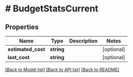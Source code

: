 # # BudgetStatsCurrent

## Properties

Name | Type | Description | Notes
------------ | ------------- | ------------- | -------------
**estimated_cost** | **string** |  | [optional]
**last_cost** | **string** |  | [optional]

[[Back to Model list]](../../README.md#models) [[Back to API list]](../../README.md#endpoints) [[Back to README]](../../README.md)
